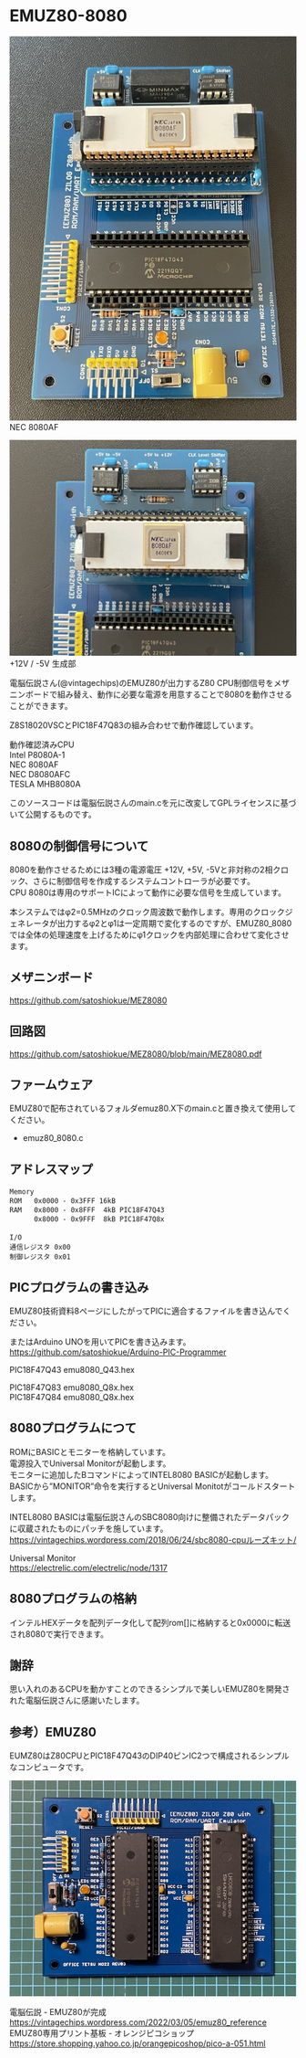 # EMUZ80-8080

![MEZ8080](https://github.com/satoshiokue/EMUZ80-8080/blob/main/MEZ8080_1.jpeg)    
NEC 8080AF  

![MEZ8080](https://github.com/satoshiokue/EMUZ80-8080/blob/main/MEZ8080_2.jpeg)  
+12V / -5V 生成部  

電脳伝説さん(@vintagechips)のEMUZ80が出力するZ80 CPU制御信号をメザニンボードで組み替え、動作に必要な電源を用意することで8080を動作させることができます。  

Z8S18020VSCとPIC18F47Q83の組み合わせで動作確認しています。  

動作確認済みCPU  
Intel P8080A-1  
NEC 8080AF  
NEC D8080AFC  
TESLA MHB8080A  

このソースコードは電脳伝説さんのmain.cを元に改変してGPLライセンスに基づいて公開するものです。

## 8080の制御信号について
8080を動作させるためには3種の電源電圧 +12V, +5V, -5Vと非対称の2相クロック、さらに制御信号を作成するシステムコントローラが必要です。  
CPU 8080は専用のサポートICによって動作に必要な信号を生成しています。  

本システムではφ2=0.5MHzのクロック周波数で動作します。専用のクロックジェネレータが出力するφ2とφ1は一定周期で変化するのですが、EMUZ80_8080では全体の処理速度を上げるためにφ1クロックを内部処理に合わせて変化させます。  

## メザニンボード
https://github.com/satoshiokue/MEZ8080 

## 回路図
https://github.com/satoshiokue/MEZ8080/blob/main/MEZ8080.pdf

## ファームウェア

EMUZ80で配布されているフォルダemuz80.X下のmain.cと置き換えて使用してください。
* emuz80_8080.c

## アドレスマップ
```
Memory
ROM   0x0000 - 0x3FFF 16kB
RAM   0x8000 - 0x8FFF  4kB PIC18F47Q43
      0x8000 - 0x9FFF  8kB PIC18F47Q8x

I/O
通信レジスタ 0x00
制御レジスタ 0x01
```

## PICプログラムの書き込み
EMUZ80技術資料8ページにしたがってPICに適合するファイルを書き込んでください。  

またはArduino UNOを用いてPICを書き込みます。  
https://github.com/satoshiokue/Arduino-PIC-Programmer

PIC18F47Q43 emu8080_Q43.hex 

PIC18F47Q83 emu8080_Q8x.hex  
PIC18F47Q84 emu8080_Q8x.hex  

## 8080プログラムにつて
ROMにBASICとモニターを格納しています。  
電源投入でUniversal Monitorが起動します。  
モニターに追加したBコマンドによってINTEL8080 BASICが起動します。  
BASICから”MONITOR”命令を実行するとUniversal Monitotがコールドスタートします。  

INTEL8080 BASICは電脳伝説さんのSBC8080向けに整備されたデータパックに収蔵されたものにパッチを施しています。
https://vintagechips.wordpress.com/2018/06/24/sbc8080-cpuルーズキット/  

Universal Monitor  
https://electrelic.com/electrelic/node/1317  

## 8080プログラムの格納
インテルHEXデータを配列データ化して配列rom[]に格納すると0x0000に転送され8080で実行できます。  

## 謝辞
思い入れのあるCPUを動かすことのできるシンプルで美しいEMUZ80を開発された電脳伝説さんに感謝いたします。

## 参考）EMUZ80
EUMZ80はZ80CPUとPIC18F47Q43のDIP40ピンIC2つで構成されるシンプルなコンピュータです。

![EMUZ80](https://github.com/satoshiokue/EMUZ80-6502/blob/main/imgs/IMG_Z80.jpeg)

電脳伝説 - EMUZ80が完成  
https://vintagechips.wordpress.com/2022/03/05/emuz80_reference  
EMUZ80専用プリント基板 - オレンジピコショップ  
https://store.shopping.yahoo.co.jp/orangepicoshop/pico-a-051.html  
